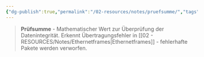 ```yaml
---
{"dg-publish":true,"permalink":"/02-resources/notes/pruefsumme/","tags":["#informatik/netzwerk"],"noteIcon":"","updated":"2025-09-10T16:58:04.000+02:00"}
---
```


>**Prüfsumme** - Mathematischer Wert zur Überprüfung der Datenintegrität.
Erkennt Übertragungsfehler in [[02 - RESOURCES/Notes/Ethernetframes\|Ethernetframes]] - fehlerhafte Pakete werden verworfen.